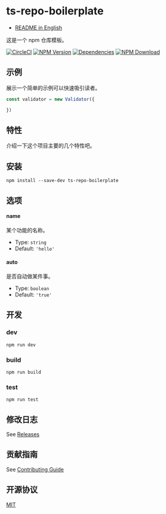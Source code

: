 # ts-repo-boilerplate

- [README in English](README.md)

这是一个 npm 仓库模板。

[![CircleCI][circleci-img]][circleci-url]
[![NPM Version][npm-img]][npm-url]
[![Dependencies][david-img]][david-url]
[![NPM Download][download-img]][download-url]

[circleci-img]: https://img.shields.io/circleci/project/github/necfe/ts-repo-boilerplate.svg?style=flat-square
[circleci-url]: https://circleci.com/gh/necfe/ts-repo-boilerplate
[npm-img]: http://img.shields.io/npm/v/ts-repo-boilerplate.svg?style=flat-square
[npm-url]: http://npmjs.org/package/ts-repo-boilerplate
[david-img]: http://img.shields.io/david/necfe/ts-repo-boilerplate.svg?style=flat-square
[david-url]: https://david-dm.org/necfe/ts-repo-boilerplate
[download-img]: https://img.shields.io/npm/dm/ts-repo-boilerplate.svg?style=flat-square
[download-url]: https://npmjs.org/package/ts-repo-boilerplate

## 示例

展示一个简单的示例可以快速吸引读者。

``` js
const validator = new Validator({

})
```



## 特性

介绍一下这个项目主要的几个特性吧。

## 安装

``` shell
npm install --save-dev ts-repo-boilerplate
```

## 选项

#### name

某个功能的名称。

- Type: `string`
- Default: `'hello'`

#### auto

是否自动做某件事。

- Type: `boolean`
- Default: `'true'`

## 开发

### dev

``` shell
npm run dev
```

### build

``` shell
npm run build
```

### test

``` shell
npm run test
```

## 修改日志

See [Releases](https://github.com/necfe/ts-repo-boilerplate/releases)

## 贡献指南

See [Contributing Guide](https://github.com/vusion/DOCUMENTATION/issues/8)

## 开源协议

[MIT](LICENSE)

